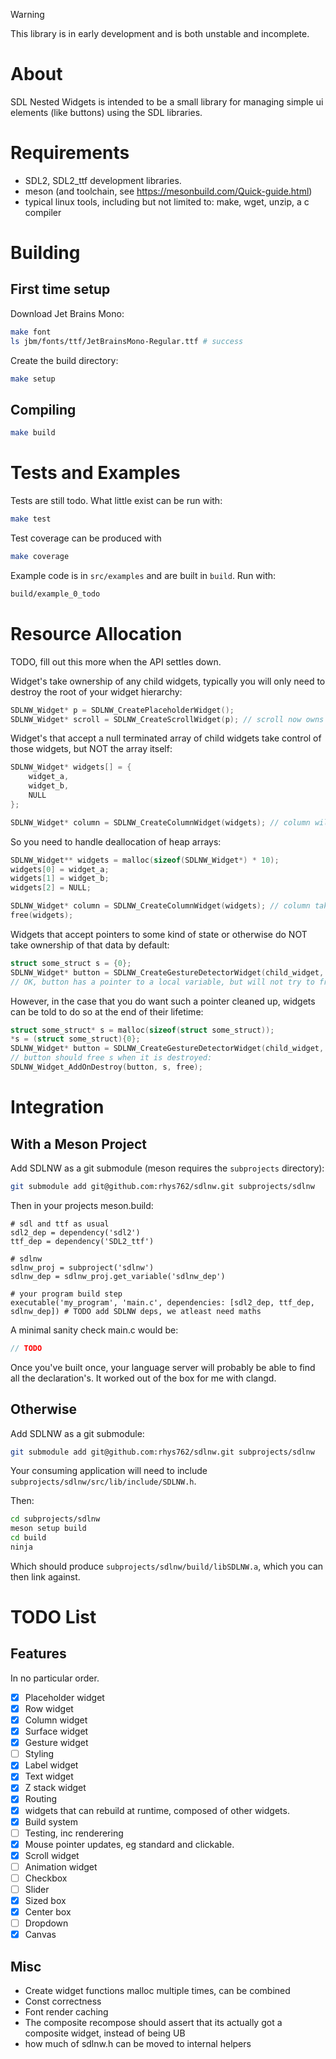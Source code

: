 
> [!WARNING]
> This library is in early development and is both unstable and incomplete.

# About

SDL Nested Widgets is intended to be a small library for managing simple ui elements (like buttons) using the SDL libraries.

# Requirements

- SDL2, SDL2_ttf development libraries.
- meson (and toolchain, see https://mesonbuild.com/Quick-guide.html)
- typical linux tools, including but not limited to: make, wget, unzip, a c compiler

# Building

## First time setup

Download Jet Brains Mono:

```bash
make font
ls jbm/fonts/ttf/JetBrainsMono-Regular.ttf # success
```

Create the build directory:

```bash
make setup
```

## Compiling

```bash
make build
```

# Tests and Examples

Tests are still todo. What little exist can be run with:

```bash
make test
```

Test coverage can be produced with
```bash
make coverage
```

Example code is in `src/examples` and are built in `build`. Run with:

```bash
build/example_0_todo
```

# Resource Allocation

TODO, fill out this more when the API settles down.

Widget's take ownership of any child widgets, typically you will only need to destroy the root of your widget hierarchy:

```c
SDLNW_Widget* p = SDLNW_CreatePlaceholderWidget();
SDLNW_Widget* scroll = SDLNW_CreateScrollWidget(p); // scroll now owns p
```

Widget's that accept a null terminated array of child widgets take control of those widgets, but NOT the array itself:

```c
SDLNW_Widget* widgets[] = {
    widget_a,
    widget_b,
    NULL
};

SDLNW_Widget* column = SDLNW_CreateColumnWidget(widgets); // column will destroy widget_a and widget_b, but will NOT try to free widgets
```
So you need to handle deallocation of heap arrays:
```c
SDLNW_Widget** widgets = malloc(sizeof(SDLNW_Widget*) * 10);
widgets[0] = widget_a;
widgets[1] = widget_b;
widgets[2] = NULL;

SDLNW_Widget* column = SDLNW_CreateColumnWidget(widgets); // column takes ownership of widget_a and widget_b, but NOT widgets
free(widgets);
```

Widgets that accept pointers to some kind of state or otherwise do NOT take ownership of that data by default:

```c
struct some_struct s = {0};
SDLNW_Widget* button = SDLNW_CreateGestureDetectorWidget(child_widget, (SDLNW_GestureDetectorWidget_Options){.data=&s, .on_click=on_click});
// OK, button has a pointer to a local variable, but will not try to free
```

However, in the case that you do want such a pointer cleaned up, widgets can be told to do so at the end of their lifetime:

```c
struct some_struct* s = malloc(sizeof(struct some_struct));
*s = (struct some_struct){0};
SDLNW_Widget* button = SDLNW_CreateGestureDetectorWidget(child_widget, (SDLNW_GestureDetectorWidget_Options){.data=&s, .on_click=on_click});
// button should free s when it is destroyed:
SDLNW_Widget_AddOnDestroy(button, s, free);
```

# Integration

## With a Meson Project

Add SDLNW as a git submodule (meson requires the `subprojects` directory):

```bash
git submodule add git@github.com:rhys762/sdlnw.git subprojects/sdlnw
```

Then in your projects meson.build:

```meson
# sdl and ttf as usual
sdl2_dep = dependency('sdl2')
ttf_dep = dependency('SDL2_ttf')

# sdlnw
sdlnw_proj = subproject('sdlnw')
sdlnw_dep = sdlnw_proj.get_variable('sdlnw_dep')

# your program build step
executable('my_program', 'main.c', dependencies: [sdl2_dep, ttf_dep, sdlnw_dep]) # TODO add SDLNW deps, we atleast need maths
```

A minimal sanity check main.c would be:

```c
// TODO
```

Once you've built once, your language server will probably be able to find all the declaration's. It worked out of the box for me with clangd.

## Otherwise

Add SDLNW as a git submodule:

```bash
git submodule add git@github.com:rhys762/sdlnw.git subprojects/sdlnw
```

Your consuming application will need to include `subprojects/sdlnw/src/lib/include/SDLNW.h`.

Then:
```bash
cd subprojects/sdlnw
meson setup build
cd build
ninja
```

Which should produce `subprojects/sdlnw/build/libSDLNW.a`, which you can then link against.

# TODO List

## Features

In no particular order.

- [x] Placeholder widget
- [x] Row widget
- [x] Column widget
- [x] Surface widget
- [x] Gesture widget
- [ ] Styling
- [x] Label widget
- [x] Text widget
- [x] Z stack widget
- [x] Routing
- [x] widgets that can rebuild at runtime, composed of other widgets.
- [x] Build system
- [ ] Testing, inc renderering
- [x] Mouse pointer updates, eg standard and clickable.
- [x] Scroll widget
- [ ] Animation widget
- [ ] Checkbox
- [ ] Slider
- [x] Sized box
- [x] Center box
- [ ] Dropdown
- [x] Canvas

## Misc

- Create widget functions malloc multiple times, can be combined
- Const correctness
- Font render caching
- The composite recompose should assert that its actually got a composite widget, instead of being UB
- how much of sdlnw.h can be moved to internal helpers
